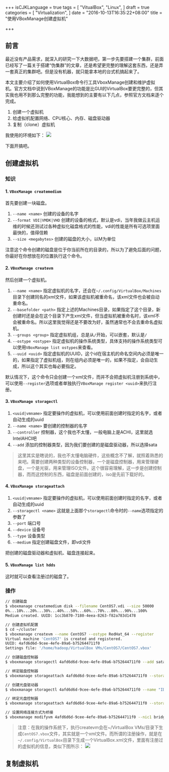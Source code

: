 +++
isCJKLanguage = true
tags = [
  "VitualBox",
  "Linux",
]
draft = true
categories = [
  "Virtualization",
]
date = "2016-10-13T16:35:22+08:00"
title = "使用VBoxManage创建虚拟机"

+++

## 前言

最近没有产品需求，就深入的研究一下大数据吧，第一步先要搭建一个集群，前面已经写了一篇关于搭建“伪集群”的文章，还是希望更完整的理解这套东西，还是弄一套真正的集群吧。但是没有机器，就只能拿本地的台式机搞起来了。

本文主要介绍了如何使用VirtualBox命令行工具VboxManage创建和维护虚拟机。官方文档中说到VBoxManage的功能是比GUI的VirtualBox要更完整的，但其实我也用不到那么完整的功能，我能想到的主要有以下几点，参照官方文档来逐个完成。

1. 创建一个虚拟机
2. 给虚拟机配置网络、CPU核心、内存、磁盘驱动器
3. 复制（clone）虚拟机

我使用的环境如下：
![](http://7xn2pe.com1.z0.glb.clouddn.com/machine.png)

下面开搞吧。

## 创建虚拟机

### 知识

#### 1. `VBoxManage createmedium`

首先要创建一块磁盘。

1. `--name <name>` 创建的设备的名字
2. `--format VDI|VMDK|VHD` 创建的设备的格式，默认是vdi，当年我做云主机运维的时候还测试过各种虚拟化磁盘格式的性能，vdi的性能是所有可选项里面最快的，值得信赖
3. `--size <megabytes>` 创建的磁盘的大小，以M为单位

注意这个命令创建的磁盘是位于你当前所在的目录的，所以为了避免后面的问题，你最好在你想放在的位置执行这个命令。

#### 2. `VBoxManage createvm`

然后创建一个虚拟机。

1. `--name <name>` 指定虚拟机的名字，还会在`~/.config/VirtualBox/Machines`目录下创建同名的xml文件，如果该虚拟机被重命名，该xml文件也会被自动重命名。
2. `--basefolder <path>` 指定上述的Machines目录，如果指定了这个目录，新创建时还是会在这个目录下产生xml文件，但当虚拟机被重命名时，该xml不会被重命名。所以这里我觉得还是不要改为好，虽然通常也不会去重命名虚拟机。
3. `--groups <group>` 指定虚拟机组，总是从`/`开始，可以嵌套，默认是`/`
4. `--ostype <ostype>` 指定虚拟机的操作系统类型，具体支持的操作系统类型可以使用`VBoxManage list ostypes`来查看。
5. `--uuid <uuid>` 指定虚拟机的UUID，这个id在宿主机的命名空间内必须是唯一的，如果指定了虚拟机组，则在组内必须是唯一的，如果不指定，会自动生成，所以这个其实也每必要指定。

默认情况下，这个命令只会创建一个xml文件，而并不会把虚拟机注册到系统中，可以使用`--register`选项或者单独执行`VBoxManage register <uuid>`来执行注册。

#### 3. `VBoxManage storagectl`

1. `<uuid|vmname>` 指定要操作的虚拟机，可以使用前面创建时指定的名字，或者自动生成的uuid
2. `--name <name>` 要创建的控制器的名字
3. `--controller` 控制器，这个我也不太懂，一般电脑上是ACHI，这里就选IntelAHCI吧
4. `--add` 添加的控制器类型，因为我们要创建的是磁盘驱动器，所以选择sata

> 这里其实是瞎说的，我也不太懂电脑硬件，这些概念不了解，就照着熟悉的来吧。需要创建两种类型的设备控制器，一个是磁盘控制器，用来管理硬盘，一个是光驱，用来管理ISO文件。这个很容易理解，这一步是创建控制器，而而这控制的东西，磁盘是前面创建的，iso是先前下载好的。

#### 4. `VBoxManage storageattach`

1. `<uuid|vmname>` 指定要操作的虚拟机，可以使用前面创建时指定的名字，或者自动生成的uuid
2. `--storagectl <name>` 这就是上面那个`storagectl`命令时的`--name`选项指定的参数了
3. `--port` 端口号
4. `--device` 设备号
5. `--type` 设备类型
6. `--medium` 指定创建磁盘文件，即vdi文件


把创建的磁盘驱动器和虚拟机、磁盘连接起来。

#### 5. `VBoxManage list hdds`

这时就可以查看注册过的磁盘了。


### 操作

```bash
// 创建磁盘
$ vboxmanage createmedium disk --filename CentOS7.vdi --size 50000
0%...10%...20%...30%...40%...50%...60%...70%...80%...90%...100%
Medium created. UUID: 1cc3b870-7180-4eea-8263-f82a783d1478

// 创建虚拟机配置
$ cd ~/cluster
$ vboxmanage createvm --name CentOS7 --ostype RedHat_64 --register
Virtual machine 'CentOS7' is created and registered.
UUID: 4afd6d6d-9cee-4efe-89a6-b752644711f0
Settings file: '/home/hadoop/VirtualBox VMs/CentOS7/CentOS7.vbox'

// 创建磁盘控制器
$ vboxmanage storagectl 4afd6d6d-9cee-4efe-89a6-b752644711f0 --add sata --controller IntelAHCI --name "SATA Controller"

// 绑定磁盘控制器
$ vboxmanage storageattach 4afd6d6d-9cee-4efe-89a6-b752644711f0 --storagectl "SATA Controller" --port 0 --device 0 --type hdd --medium CentOS7.vdi

// 创建光盘驱动器
$ vboxmanage storagectl 4afd6d6d-9cee-4efe-89a6-b752644711f0 --name "IDE Controller" --add ide

// 绑定光盘控制器
$ vboxmanage storageattach 4afd6d6d-9cee-4efe-89a6-b752644711f0 --storagectl "IDE Controller" --port 0 --device 0 --type dvddrive --medium ~/Downloads/CentOS-7-x86_64-Minimal-1511.iso

// 设置网络连接方式为桥接
$ vboxmanage modifyvm 4afd6d6d-9cee-4efe-89a6-b752644711f0 --nic1 bridged --bridgeadapter1 eno1


```

> 注意：在我的操作系统下，执行createvm会在~/VirtualBox VMs/目录下生成`CentOS7.vbox`文件，其实就是一个xml文件。而所谓的注册操作，就是在`~/.config/VirtualBox`目录下生成一个VirtualBox.xml文件，里面有注册过的虚拟机的信息，类似下图所示：
![](http://7xn2pe.com1.z0.glb.clouddn.com/virtualbox.png)


## 复制虚拟机

